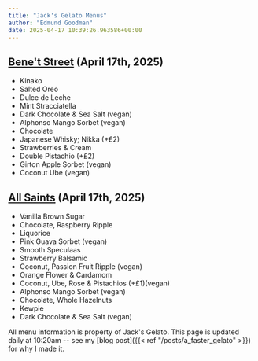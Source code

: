 ```yaml
---
title: "Jack's Gelato Menus"
author: "Edmund Goodman"
date: 2025-04-17 10:39:26.963586+00:00
---
```


## [Bene't Street](https://www.jacksgelato.com/bene-t-street-menu) (April 17th, 2025)

- Kinako
- Salted Oreo
- Dulce de Leche
- Mint Stracciatella
- Dark Chocolate & Sea Salt (vegan)
- Alphonso Mango Sorbet (vegan)
- Chocolate
- Japanese Whisky; Nikka (+£2)
- Strawberries & Cream
- Double Pistachio (+£2)
- Girton Apple Sorbet (vegan)
- Coconut Ube (vegan)


## [All Saints](https://www.jacksgelato.com/all-saints-menu) (April 17th, 2025)

- Vanilla Brown Sugar
- Chocolate, Raspberry Ripple
- Liquorice
- Pink Guava Sorbet (vegan)
- Smooth Speculaas
- Strawberry Balsamic
- Coconut, Passion Fruit Ripple (vegan)
- Orange Flower & Cardamom
- Coconut, Ube, Rose & Pistachios (+£1)(vegan)
- Alphonso Mango Sorbet (vegan)
- Chocolate, Whole Hazelnuts
- Kewpie
- Dark Chocolate & Sea Salt (vegan)

All menu information is property of Jack's Gelato. This page is
updated daily at 10:20am -- see my
[blog post]({{< ref "/posts/a_faster_gelato" >}}) for why I made it.
